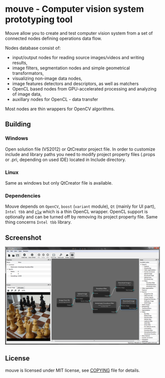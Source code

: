 # mouve - Computer vision system prototyping tool

Mouve allow you to create and test computer vision system from a set of connected nodes defining operations data flow.

Nodes database consist of:

- input/output nodes for reading source images/videos and writing results,
- image filters, segmentation nodes and simple geometrical transformators,
- visualizing non-image data nodes,
- image features detectors and descriptors, as well as matchers
- OpenCL based nodes from GPU-accelerated processing and analyzing of image data,
- auxillary nodes for OpenCL - data transfer

Most nodes are thin wrappers for OpenCV algorithms.

## Building

### Windows 

Open solution file (VS2012) or QtCreator project file. In order to customize include and library paths you need to modify project property files (.props or .pri, depending on used IDE) located in Include directory. 

### Linux

Same as windows but only QtCreator file is available.

### Dependencies

Mouve depends on `OpenCV`, `boost` (`variant` module), `Qt` (mainly for UI part), `Intel tbb` and [`clw`](https://github.com/k0zmo/clw) which is a thin OpenCL wrapper.
OpenCL support is optionally and can be turned off by removing its project property file. Same thing concerns `Intel tbb` library. 

## Screenshot

![Screenshot](ss.png?raw=true)

## License

mouve is licensed under MIT license, see [COPYING](COPYING) file for details.